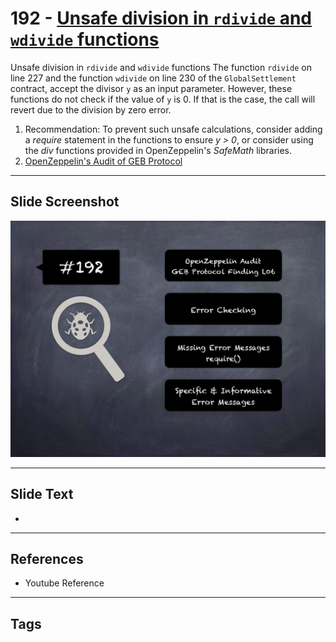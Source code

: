 
# 192 - [Unsafe division in `rdivide` and `wdivide` functions](./Unsafe%20division%20in%20`rdivide`%20and%20`wdivide`%20functions.md)

Unsafe division in `rdivide` and `wdivide` functions The function `rdivide` on line 227 and the function `wdivide` on line 230 of the `GlobalSettlement` contract, accept the divisor `y` as an input parameter. However, these functions do not check if the value of `y` is 0. If that is the case, the call will revert due to the division by zero error.


1. Recommendation: To prevent such unsafe calculations, consider adding a _require_ statement in the functions to ensure _y > 0_, or consider using the _div_ functions provided in OpenZeppelin's _SafeMath_ libraries.
2. [OpenZeppelin's Audit of GEB Protocol](https://blog.openzeppelin.com/geb-protocol-audit/)


___
## Slide Screenshot
![192.png](../../images/8.%20Audit%20Findings%20201/192.png)
___
## Slide Text
- 
___
## References
- Youtube Reference
___
## Tags
